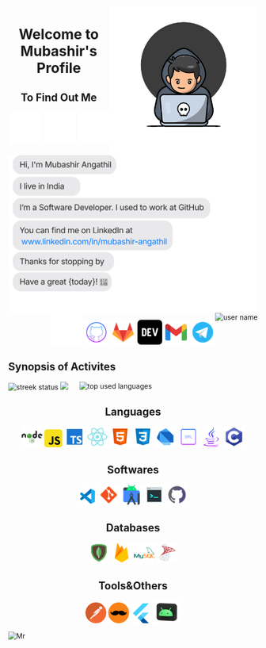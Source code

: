 <!--Section 1  -->
<img src='./Assets/hacker-thinking-about-code.gif' alt='coding....' width='300' align='right' alt='coding...'/> 
<!-- <img src='./Assets/happy-hacker.gif' alt='coding....' width='400' align='right' alt='Hacker Image'/> -->
<h1 align='center'> Welcome to Mubashir's Profile</h1>
<img src="https://github.com/MubashirAngathil/typing-intro/blob/main/chat.svg" width="500"  align='left' alt='chat svg'> 
 <img src='https://komarev.com/ghpvc/?username=MubashirAngathil'  align='right' alt='user name'/>

<!--Section 2  -->
<h2 align='center'>To Find Out Me</h2>
<p align='right'>
  <a href='https://www.linkedin.com/in/mubashir-angathil/' target="_blank"><img src='/Assets/animation/linkedin.gif' width='64px' height='64px' alt='linkedIn'/></a>
  <a href='https://www.instagram.com/___a___m__r___/' target='_blank'><img src='/Assets/animation/instagram.gif' width='64px' height='64px'/></a>
  <a href='https://twitter.com/mubzyr_ashraf' target='_blank'><img src='/Assets/animation/twitter.gif' width='64px' height='64px'/></a>
  <img src='/Assets/animation/whatsapp (1).gif' width='64px' height='64px' alt='whatsapp'/>
  <a href='https://github.com/MubashirAngathil' target='_blank'><img src='/Assets/normal/icons8-github-64.png' width='50px' height='50px'/></a>
  <a href='https://gitlab.com/MubashirAngathil' target='_blank'><img src='/Assets/normal/icons8-gitlab-48.png' width='50px' height='50=px'/></a>
  <a href='https://dev.to/mubashirangathil' target='_blank'><img src='/Assets/3d/dev.png' width='50px' height='50px'/></a>
  <a href='mailto: mubashirangathil5142@gmail.com'> <img src='/Assets/normal/icons8-gmail-48.png' width='50px' height='50px'/></a>
  <a href='https://t.me/mubashir_angathil'><img src='/Assets/normal/icons8-telegram-app-48.png' width='50px' height='50px' alt='telegram'/></a>
 </p> 

<!-- section 3  -->
 <h2>Synopsis of Activites</h2> 
<img width='1000' height='160'  src="https://github-readme-streak-stats.herokuapp.com?user=MubashirAngathil&count_private=true&show_icons=true&theme=dark&date_format=M%20j%5B%2C%20Y%5D&background=000000&stroke=045E61&ring=18CABF&fire=07DDD6&currStreakNum=FFFFFF&currStreakLabel=00DDD5&border=FFFFF&dates=0CAB31&hide_border=true" alt='streek status'>

<img align='right' width='360' alt='top used languages' src="https://github-readme-stats.vercel.app/api/top-langs/?username=MubashirAngathil&langs_count=8&count_private=true&layout=compact&theme=vision-friendly-dark&hide_border=true" alt="Mr" />

<img width='430' src="https://github-readme-stats.vercel.app/api?username=MubashirAngathil&show_icons=true&theme=chartreuse-dark&background=000000&hide_border=true&count_private=true">

<!--Section 4 -->
<h2 align='center'>Languages</h2>
<p align='center'>
  <img src='/Assets/3d/nodejs.png' width='42px' height='42px'/>
  <img src='/Assets/3d/javascript.png' width='36px' height='36px'/>
  <img src='/Assets/normal/icons8-typescript-48.png' width='42px' height='42px'/>
  <img src='/Assets/normal/icons8-react-native-48.png' width='42px' height='42px'/>
  <img src='/Assets/normal/icons8-html-5-48.png' width='42px' height='42px'/>
  <img src='/Assets/normal/icons8-css3-48.png' width='42px' height='42px'/>
  <img src='/Assets/normal/icons8-dart-48.png' width='42px' height='42px'/>
  <img src='/Assets/normal/icons8-xml-64.png' width='42px' height='42px'/>
  <img src='/Assets/normal/icons8-java-64.png' width='42px' height='42px'/>
  <img src='/Assets/normal/icons8-c-programming-48.png' width='42px' height='42px'/>
</p>

<!--Section 5 -->
<h2 align='center'>Softwares</h2>
<p align='center'>
  <img src='/Assets/normal/icons8-visual-studio-code-2019-48.png' width='36px' height='36px'/>
  <img src='/Assets/normal/icons8-git-48.png' width='42px' height='42px'/>
  <img src='/Assets/normal/icons8-android-studio-48.png' width='42px' height='42px'/>
  <img src='/Assets/normal/icons8-console-48.png' width='42px' height='42px'/>
  <img src='/Assets/normal/icons8-github-48.png' width='42px' height='42px'/>
</p>
<!--Section 6 -->

<!--Section 7 -->
<h2 align='center'>Databases</h2>
<p align='center'>
  <img src='/Assets/normal/icons8-mongodb-48.png' width='42px' height='42px'/>
  <img src='/Assets/normal/icons8-firebase-48.png' width='42px' height='42px'/>
  <img src='/Assets/normal/icons8-mysql-logo-48.png' width='42px' height='42px'/>
  <img src='/Assets/3d/icons8-microsoft-sql-server-96.png' width='42px' height='42px'/>
</p>
<!--Section 8 -->
<h2 align='center'>Tools&Others</h2>
<p align='center'>
  <img src='/Assets/normal/postman.png' width='42px' height='42px'/>
  <img src='/Assets/normal/icons8-handlebar-mustache-60.png' width='42px' height='42px'/>
  <img src='/Assets/normal/flutter.png' width='40px' height='40px'/>
  <img src='/Assets/3d/android-logo.png' width='56px' height='46px'/>
</p>


<img  src="https://activity-graph.herokuapp.com/graph?username=MubashirAngathil&theme=react-dark&hide_border=true" alt="Mr" /> 

<!-- # Profile under updating.................. -->

